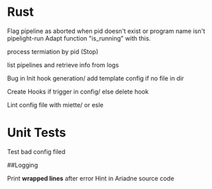 # Rust

Flag pipeline as aborted when pid doesn't exist or program name isn't pipelight-run
Adapt function "is_running" with this.

process termiation by pid (Stop)

list pipelines and retrieve info from logs

Bug in Init hook generation/ add template config if no file in dir

Create Hooks if trigger in config/ else delete hook

Lint config file with miette/ or esle

# Unit Tests

Test bad config filed

##Logging

Print **wrapped lines** after error
Hint in Ariadne source code
